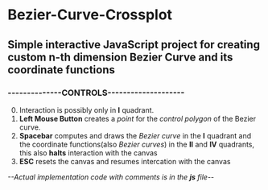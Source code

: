  # Bezier-Curve-Crossplot
## Simple interactive JavaScript project for creating custom n-th dimension Bezier Curve and its coordinate functions

### --------------CONTROLS--------------------
0. Interaction is possibly only in __I__ quadrant.
1. **Left Mouse Button** creates a *point* for the *control polygon* of the Bezier curve.
2. **Spacebar** computes and draws the *Bezier curve* in the __I__ quadrant
and the coordinate functions(also *Bezier curves*) in the __II__ and __IV__ quadrants, this also **halts** interaction with the canvas
3. **ESC** resets the canvas and resumes intercation with the canvas

*--Actual implementation code with comments is in the **js** file--*
